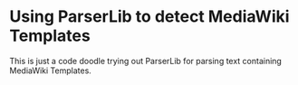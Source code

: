 # Using ParserLib to detect MediaWiki Templates

This is just a code doodle trying out ParserLib for parsing text containing
MediaWiki Templates.
